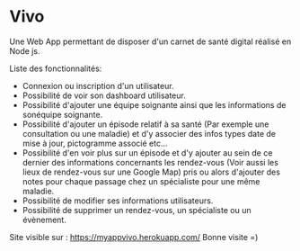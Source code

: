 # Vivo
 
Une Web App permettant de disposer d'un carnet de santé digital réalisé en Node js.

Liste des fonctionnalités:

- Connexion ou inscription d'un utilisateur.
- Possibilité de voir son dashboard utilisateur.
- Possibilité d'ajouter une équipe soignante ainsi que les informations de sonéquipe soignante.
- Possibilité d'ajouter un épisode relatif à sa santé (Par exemple une consultation ou une maladie) et d'y associer des infos types date de mise à jour, pictogramme associé etc...
- Possibilité d'en voir plus sur un épisode et d'y ajouter au sein de ce dernier des informations concernants les rendez-vous (Voir aussi les lieux de rendez-vous sur une Google Map) pris ou alors d'ajouter des notes pour chaque passage chez un spécialiste pour une même maladie.
- Possibilité de modifier ses informations utilisateurs.
- Possibilité de supprimer un rendez-vous, un spécialiste ou un évènement.

Site visible sur : https://myappvivo.herokuapp.com/
Bonne visite =)
